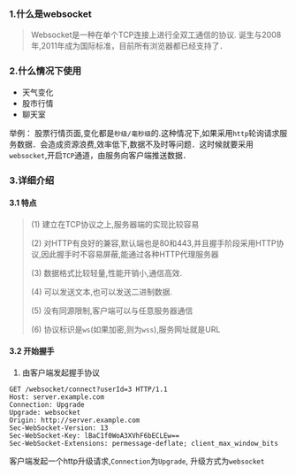 ### 1.什么是websocket
 
> Websocket是一种在单个TCP连接上进行全双工通信的协议. 诞生与2008年,2011年成为国际标准，目前所有浏览器都已经支持了．


### 2.什么情况下使用

- 天气变化
- 股市行情
- 聊天室

举例： 股票行情页面,变化都是`秒级/毫秒级`的.这种情况下,如果采用`http`轮询请求服务数据．会造成资源浪费,效率低下,数据不及时等问题．这时候就要采用`websocket`,开启`TCP`通道，由服务向客户端推送数据．


### 3.详细介绍

#### 3.1 特点

> (1) 建立在TCP协议之上,服务器端的实现比较容易
>
> (2) 对HTTP有良好的兼容,默认端也是80和443,并且握手阶段采用HTTP协议,因此握手时不容易屏蔽,能通过各种HTTP代理服务器
>
> (3) 数据格式比较轻量,性能开销小,通信高效.
> 
> (4) 可以发送文本,也可以发送二进制数据.
> 
> (5) 没有同源限制,客户端可以与任意服务器通信
> 
> (6) 协议标识是`ws`(如果加密,则为`wss`),服务网址就是URL

#### 3.2 开始握手

1) 由客户端发起握手协议
```
GET /websocket/connect?userId=3 HTTP/1.1
Host: server.example.com
Connection: Upgrade
Upgrade: websocket
Origin: http://server.example.com
Sec-WebSocket-Version: 13
Sec-WebSocket-Key: lBaC1f0WoA3XVhF6bECLEw==
Sec-WebSocket-Extensions: permessage-deflate; client_max_window_bits
```

客户端发起一个http升级请求,`Connection`为`Upgrade`, 升级方式为`websocket`
